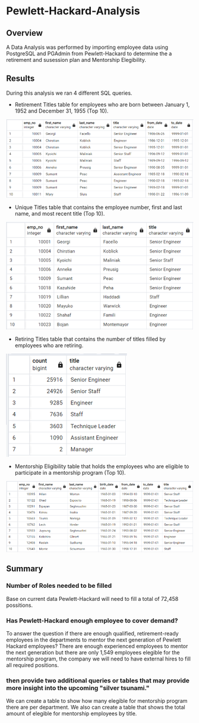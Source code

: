 # Pewlett-Hackard-Analysis

## Overview
A Data Analysis was performed by importing employee data using PostgreSQL and PGAdmin from Pewlett-Hackard to determine the a retirement and susession plan and Mentorship Elegibility.

## Results
During this analysis we ran 4 different SQL queries.
* Retirement Titles table for employees who are born between January 1, 1952 and December 31, 1955 (Top 10).

![Retirement Titles](https://github.com/ggalguera/Pewlett-Hackard-Analysis/blob/main/retirement_title_table.png)

* Unique Titles table that contains the employee number, first and last name, and most recent title (Top 10).

![Unique Titles](https://github.com/ggalguera/Pewlett-Hackard-Analysis/blob/main/unique_title_table.png)

* Retiring Titles table that contains the number of titles filled by employees who are retiring.

![Retiring Titles table](https://github.com/ggalguera/Pewlett-Hackard-Analysis/blob/main/unique_retirement_titles.png)

* Mentorship Eligibility table that holds the employees who are eligible to participate in a mentorship program (Top 10).

![Mentorship Eligibility](https://github.com/ggalguera/Pewlett-Hackard-Analysis/blob/main/mentorship_elegibility.png)

## Summary

### Number of Roles needed to be filled
Base on current data Pewlett-Hackard will need to fill a total of 72,458 possitions.

### Has Pewlett-Hackard enough employee to cover demand?
To answer the question if there are enough qualified, retirement-ready employees in the departments to mentor the next generation of Pewlett Hackard employees?
There are enough experienced employees to mentor the next generation but there are only 1,549 employees elegible for the mentorship program, the company we will need to have external hires to fill all required positions.

### then provide two additional queries or tables that may provide more insight into the upcoming "silver tsunami."
We can create a table to show how many elegible for mentorship program there are per department.
We also can create a table that shows the total amount of elegible for mentorship employees by title.
